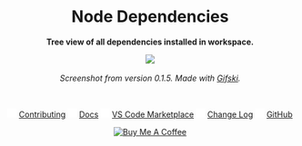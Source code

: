 <div align="center">

# Node Dependencies

**Tree view of all dependencies installed in workspace.**

![](assets/screenshot-0.1.5.gif)

_Screenshot from version 0.1.5. Made with [Gifski](https://gif.ski/)._

<br>

<!-- Use this character for positioning the menu below -->
<!-- | -->

<img src="assets/margin.png" width="16"> <!-- Margin -->
<a href="CONTRIBUTING.md">Contributing</a>
<img src="assets/margin.png" width="16"> <!-- Margin -->
<a href="docs/docs.md">Docs</a>
<img src="assets/margin.png" width="16"> <!-- Margin -->
<a href="https://marketplace.visualstudio.com/items?itemName=tscpp.node-dependencies">VS Code Marketplace</a>
<img src="assets/margin.png" width="16"> <!-- Margin -->
<a href="CHANGELOG.md">Change Log</a>
<img src="assets/margin.png" width="16"> <!-- Margin -->
<a href="https://github.com/tscpp/node-dependencies">GitHub</a>


<a href="https://www.buymeacoffee.com/9mGksEq28" target="_blank"><img src="https://cdn.buymeacoffee.com/buttons/default-yellow.png" alt="Buy Me A Coffee" height="25"></a>

</div>
